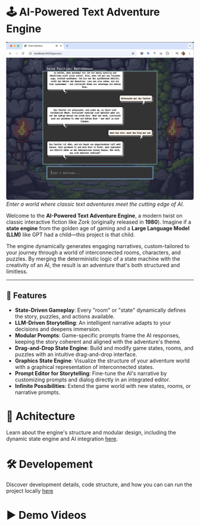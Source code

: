# 🕹️ AI-Powered Text Adventure Engine

![Game Screenshot](./images/screnshoot.png)  
_Enter a world where classic text adventures meet the cutting edge of AI._

Welcome to the **AI-Powered Text Adventure Engine**, a modern twist on classic interactive fiction like _Zork_ (originally released in **1980**). Imagine if a **state engine** from the golden age of gaming and a **Large Language Model (LLM)** like GPT had a child—this project is that child.

The engine dynamically generates engaging narratives, custom-tailored to your journey through a world of interconnected rooms, characters, and puzzles. By merging the deterministic logic of a state machine with the creativity of an AI, the result is an adventure that's both structured and limitless.

---

## 🚀 Features
- **State-Driven Gameplay**: Every "room" or "state" dynamically defines the story, puzzles, and actions available.
- **LLM-Driven Storytelling**: An intelligent narrative adapts to your decisions and deepens immersion.
- **Modular Prompts**: Game-specific prompts frame the AI responses, keeping the story coherent and aligned with the adventure's theme.
- **Drag-and-Drop State Engine**: Build and modify game states, rooms, and puzzles with an intuitive drag-and-drop interface.
- **Graphics State Engine**: Visualize the structure of your adventure world with a graphical representation of interconnected states.
- **Prompt Editor for Storytelling**: Fine-tune the AI's narrative by customizing prompts and dialog directly in an integrated editor.
- **Infinite Possibilities**: Extend the game world with new states, rooms, or narrative prompts.


# 📐 Achitecture
Learn about the engine's structure and modular design, including the dynamic state engine and AI integration [here](./ARCHITECTURE.md).



# 🛠️ Developement
Discover development details, code structure, and how you can can run the project locally [here](./DEVELOPMENT.md)

# ▶️ Demo Videos

